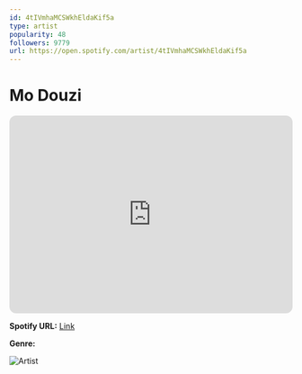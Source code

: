 ```yaml
---
id: 4tIVmhaMCSWkhEldaKif5a
type: artist
popularity: 48
followers: 9779
url: https://open.spotify.com/artist/4tIVmhaMCSWkhEldaKif5a
---
```

# Mo Douzi

<iframe style="border-radius:12px" src="https://open.spotify.com/embed/artist/4tIVmhaMCSWkhEldaKif5a" width="100%" height="352" frameBorder="0" allowfullscreen="" allow="autoplay; clipboard-write; encrypted-media; fullscreen; picture-in-picture" loading="lazy"></iframe>

**Spotify URL:** [Link](https://open.spotify.com/artist/4tIVmhaMCSWkhEldaKif5a)

**Genre:** 

![Artist](https://i.scdn.co/image/ab6761610000e5eb34d8dd87a366bbdbe108d9f5)

